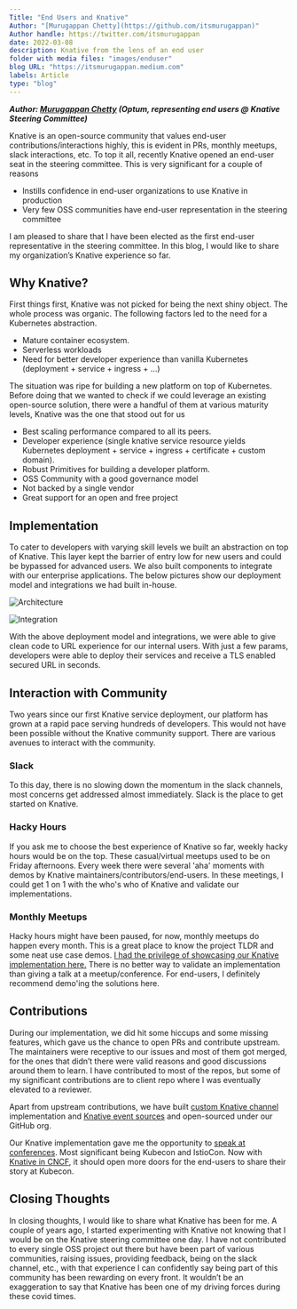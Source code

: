 ```yaml
---
Title: "End Users and Knative"
Author: "[Murugappan Chetty](https://github.com/itsmurugappan)"
Author handle: https://twitter.com/itsmurugappan
date: 2022-03-08
description: Knative from the lens of an end user
folder with media files: "images/enduser"
blog URL: "https://itsmurugappan.medium.com"
labels: Article
type: "blog"
---
```


**_Author: [Murugappan Chetty](https://twitter.com/itsmurugappan) (Optum,
representing end users @ Knative Steering Committee)_**

Knative is an open-source community that values end-user
contributions/interactions highly, this is evident in PRs, monthly meetups,
slack interactions, etc. To top it all, recently Knative opened an end-user seat
in the steering committee. This is very significant for a couple of reasons

- Instills confidence in end-user organizations to use Knative in production
- Very few OSS communities have end-user representation in the steering
  committee

I am pleased to share that I have been elected as the first end-user
representative in the steering committee. In this blog, I would like to share my
organization’s Knative experience so far.

## Why Knative?

First things first, Knative was not picked for being the next shiny object. The
whole process was organic. The following factors led to the need for a
Kubernetes abstraction.

- Mature container ecosystem.
- Serverless workloads
- Need for better developer experience than vanilla Kubernetes (deployment +
  service + ingress + ...)

The situation was ripe for building a new platform on top of Kubernetes. Before
doing that we wanted to check if we could leverage an existing open-source
solution, there were a handful of them at various maturity levels, Knative was
the one that stood out for us

- Best scaling performance compared to all its peers.
- Developer experience (single knative service resource yields Kubernetes
  deployment + service + ingress + certificate + custom domain).
- Robust Primitives for building a developer platform.
- OSS Community with a good governance model
- Not backed by a single vendor
- Great support for an open and free project

## Implementation

To cater to developers with varying skill levels we built an abstraction on top
of Knative. This layer kept the barrier of entry low for new users and could be
bypassed for advanced users. We also built components to integrate with our
enterprise applications. The below pictures show our deployment model and
integrations we had built in-house.

![Architecture](/blog/steering/images/enduser-platform-architecture.png)

![Integration](/blog/steering/images/enduser-enterprise-integration.png)

With the above deployment model and integrations, we were able to give clean
code to URL experience for our internal users. With just a few params,
developers were able to deploy their services and receive a TLS enabled secured
URL in seconds.

## Interaction with Community

Two years since our first Knative service deployment, our platform has grown at
a rapid pace serving hundreds of developers. This would not have been possible
without the Knative community support. There are various avenues to interact
with the community.

### Slack

To this day, there is no slowing down the momentum in the slack channels, most
concerns get addressed almost immediately. Slack is the place to get started on
Knative.

### Hacky Hours

If you ask me to choose the best experience of Knative so far, weekly hacky
hours would be on the top. These casual/virtual meetups used to be on Friday
afternoons. Every week there were several 'aha' moments with demos by Knative
maintainers/contributors/end-users. In these meetings, I could get 1 on 1 with
the who's who of Knative and validate our implementations.

### Monthly Meetups

Hacky hours might have been paused, for now, monthly meetups do happen every
month. This is a great place to know the project TLDR and some neat use case
demos.
[I had the privilege of showcasing our Knative implementation here.](https://www.youtube.com/watch?v=dfWZRXtVa6M&list=PLnPNqTSUj2hKH5W7GWOZ-mzcw4r3O4bHj&index=3)
There is no better way to validate an implementation than giving a talk at a
meetup/conference. For end-users, I definitely recommend demo'ing the solutions
here.

## Contributions

During our implementation, we did hit some hiccups and some missing features,
which gave us the chance to open PRs and contribute upstream. The maintainers
were receptive to our issues and most of them got merged, for the ones that
didn’t there were valid reasons and good discussions around them to learn. I
have contributed to most of the repos, but some of my significant contributions
are to client repo where I was eventually elevated to a reviewer.

Apart from upstream contributions, we have built
[custom Knative channel](https://github.com/optum/kafka-topic-channel)
implementation and
[Knative event sources](https://github.com/itsmurugappan/gql-source) and
open-sourced under our GitHub org.

Our Knative implementation gave me the opportunity to
[speak at conferences](https://www.youtube.com/playlist?list=PLnPNqTSUj2hKH5W7GWOZ-mzcw4r3O4bHj).
Most significant being Kubecon and IstioCon. Now with
[Knative in CNCF](https://knative.dev/blog/steering/cncf/), it should open more
doors for the end-users to share their story at Kubecon.

## Closing Thoughts

<div style="clear: both;">
  <div style="float: left; margin-right 1em;">
    <img src="/blog/steering/images/enduser-timeline.png" alt="">
  </div>
  <div>
    <p>In closing thoughts, I would like to share what Knative has been for me. A
couple of years ago, I started experimenting with Knative not knowing that I
would be on the Knative steering committee one day. I have not contributed to
every single OSS project out there but have been part of various communities,
raising issues, providing feedback, being on the slack channel, etc., with that
experience I can confidently say being part of this community has been rewarding
on every front. It wouldn’t be an exaggeration to say that Knative has been one
of my driving forces during these covid times.</p>
  </div>
</div>
